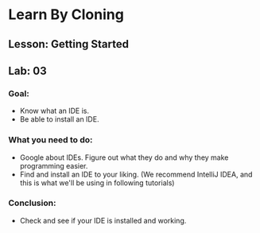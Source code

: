 # Learn By Cloning
## Lesson: Getting Started
## Lab: 03

### Goal:
- Know what an IDE is.
- Be able to install an IDE.

### What you need to do:
- Google about IDEs. Figure out what they do and why they make programming easier.
- Find and install an IDE to your liking. (We recommend IntelliJ IDEA, and this is what we'll be using in following tutorials)

### Conclusion:
- Check and see if your IDE is installed and working.
